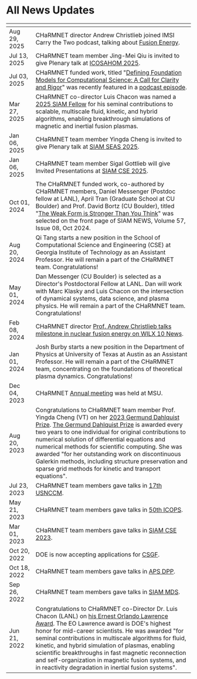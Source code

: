 # All News Updates

<img width=400px, style="margin:-90px"> | |
------------------|-----------------------------------------------------------------
Aug 29, 2025      | CHaRMNET director Andrew Christlieb joined IMSI Carry the Two podcast, talking about [Fusion Energy](https://www.imsi.institute/podcast/emerging-technologies-episode-3-fusion-energy/).
Jul 13, 2025      | CHaRMNET team member Jing-Mei Qiu is invited to give Plenary talk at [ICOSAHOM 2025](https://icosahom2025.org/speakers.html). 
Jul 03, 2025      | CHaRMNET funded work, titled "[Defining Foundation Models for Computational Science: A Call for Clarity and Rigor](https://arxiv.org/pdf/2505.22904)" was recently featured in a [podcast episode](https://hodgesj.substack.com/p/podcast-defining-foundation-models). 
Mar 27, 2025      | CHaRMNET co-director Luis Chacon was named a [2025 SIAM Fellow](https://www.siam.org/publications/siam-news/articles/siam-announces-2025-class-of-fellows/) for his seminal contributions to scalable, multiscale fluid, kinetic, and hybrid algorithms, enabling breakthrough simulations of magnetic and inertial fusion plasmas.
Jan 06, 2025      | CHaRMNET team member Yingda Cheng is invited to give Plenary talk at [SIAM SEAS 2025](https://math.utk.edu/siam-seas/plenary-speakers/).
Jan 06, 2025      | CHaRMNET team member Sigal Gottlieb will give Invited Presentations at [SIAM CSE 2025](https://www.siam.org/conferences-events/siam-conferences/cse25/program/invited-presentations/). 
Oct 01, 2024      | The CHaRMNET funded work, co-authored by CHaRMNET members, Daniel Messenger (Postdoc fellow at LANL), April Tran (Graduate School at CU Boulder)  and Prof. David Bortz (CU Boulder), titled "[The Weak Form is Stronger Than You Think](https://www.siam.org/publications/siam-news/articles/the-weak-form-is-stronger-than-you-think/)" was selected on the front page of SIAM NEWS, Volume 57, Issue 08, Oct 2024. 
Aug 20, 2024      | Qi Tang starts a new position in the School of Computational Science and Engineering (CSE) at Georgia Institute of Technology as an Assistant Professor. He will remain a part of the CHaRMNET team. Congratulations!
May 01, 2024      | Dan Messenger (CU Boulder) is selected as a Director's Postdoctoral Fellow at LANL. Dan will work with Marc Klasky and Luis Chacon on the intersection of dynamical systems, data science, and plasma physics. He will remain a part of the CHaRMNET team. Congratulations!
Feb 08, 2024      | CHaRMNET director [Prof. Andrew Christlieb talks milestone in nuclear fusion energy on WILX 10 News](https://www.wilx.com/2024/02/08/msu-professor-talks-milestone-nuclear-fusion-energy/).
Jan 01, 2024      | Josh Burby starts a new position in the Department of Physics at University of Texas at Austin as an Assistant Professor. He will remain a part of the CHaRMNET team, concentrating on the foundations of theoretical plasma dynamics. Congratulations!
Dec 04, 2023      | CHaRMNET [Annual meeting](https://docs.google.com/spreadsheets/d/1VNdJ6lr1dKJ1k_OGIasHEBs3ZuZPYvBWaZfMg5I2sXk/edit#gid=0) was held at MSU.
Aug 20, 2023      | Congratulations to CHaRMNET team member Prof. Yingda Cheng (VT) on her [2023 Germund Dahlquist Prize](https://sinews.siam.org/Details-Page/august-prize-spotlight#Cheng). [The Germund Dahlquist Prize](https://www.siam.org/prizes-recognition/major-prizes-lectures/detail/germund-dahlquist-prize?_ga=2.106379200.2974610.1694451651-2013064564.1684331401) is awarded every two years to one individual for original contributions to numerical solution of differential equations and numerical methods for scientific computing. She was awarded "for her outstanding work on discontinuous Galerkin methods, including structure preservation and sparse grid methods for kinetic and transport equations".
Jul 23, 2023	  | CHaRMNET team members gave talks in [17th USNCCM](https://www.usacm.org/index.php?option=com_jevents&task=icalrepeat.detail&evid=58&Itemid=115&year=2023&month=07&day=23&title=17th-us-national-congress-on-computational-mechanics&uid=b15383b96fc7e4c781329611608bb6ed).
May 21, 2023	  | CHaRMNET team members gave talks in [50th ICOPS](http://ece-events.unm.edu/icops2023/).
Mar 01, 2023	  | CHaRMNET team members gave talks in [SIAM CSE 2023](https://www.siam.org/conferences/cm/conference/cse23).
Oct 20, 2022      |DOE is now accepting applications for  [CSGF](htpps://www.krellinst.org/csgf/).
Oct 18, 2022      |CHaRMNET team members gave talks in [APS DPP](https://engage.aps.org/dpp/meetings/annual-meeting).
Sep 26, 2022      |CHaRMNET team members gave talks in [SIAM MDS](https://www.siam.org/conferences/cm/conference/mds22).
Jun 21, 2022       | Congratulations to CHaRMNET co-Director Dr. Luis Chacon (LANL) on [his Ernest Orlando Lawrence Award](https://science.osti.gov/lawrence). The EO Lawrence award is DOE's highest honor for mid-career scientists. He was awarded "for seminal contributions in multiscale algorithms for fluid, kinetic, and hybrid simulation of plasmas, enabling scientific breakthroughs in fast magnetic reconnection and self-organization in magnetic fusion systems, and in reactivity degradation in inertial fusion systems".
